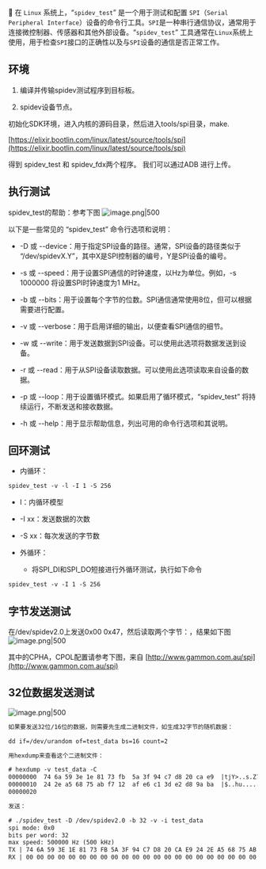 📢 在 `Linux` 系统上，“`spidev_test`” 是一个用于测试和配置 `SPI`（`Serial Peripheral Interface`）设备的命令行工具。`SPI`是一种串行通信协议，通常用于连接微控制器、传感器和其他外部设备。“`spidev_test`” 工具通常在`Linux`系统上使用，用于检查`SPI`接口的正确性以及与`SPI`设备的通信是否正常工作。

## 环境

1. 编译并传输spidev测试程序到目标板。
    
2. spidev设备节点。

初始化SDK环境，进入内核的源码目录，然后进入tools/spi目录，make.

[https://elixir.bootlin.com/linux/latest/source/tools/spi](https://elixir.bootlin.com/linux/latest/source/tools/spi)

得到 spidev_test 和 spidev_fdx两个程序。 我们可以通过ADB 进行上传。

## 执行测试

spidev_test的帮助：参考下图
![image.png|500](https://my-obsidian-image.oss-cn-guangzhou.aliyuncs.com/2025/06/3da5a4c3a1e28fd9b21091bba7b14947.png)


以下是一些常见的 “spidev_test” 命令行选项和说明：

- -D 或 --device：用于指定SPI设备的路径。通常，SPI设备的路径类似于 “/dev/spidevX.Y”，其中X是SPI控制器的编号，Y是SPI设备的编号。
    
- -s 或 --speed：用于设置SPI通信的时钟速度，以Hz为单位。例如，-s 1000000 将设置SPI时钟速度为1 MHz。
    
- -b 或 --bits：用于设置每个字节的位数。SPI通信通常使用8位，但可以根据需要进行配置。
    
- -v 或 --verbose：用于启用详细的输出，以便查看SPI通信的细节。
    
- -w 或 --write：用于发送数据到SPI设备。可以使用此选项将数据发送到设备。
    
- -r 或 --read：用于从SPI设备读取数据。可以使用此选项读取来自设备的数据。
    
- -p 或 --loop：用于设置循环模式。如果启用了循环模式，“spidev_test” 将持续运行，不断发送和接收数据。
    
- -h 或 --help：用于显示帮助信息，列出可用的命令行选项和其说明。
    

## 回环测试

- 内循环：
```txt
spidev_test -v -l -I 1 -S 256
```
- l：内循环模型
- -I xx：发送数据的次数
- -S xx：每次发送的字节数

- 外循环：
	- 将SPI_DI和SPI_DO短接进行外循环测试，执行如下命令
```txt
spidev_test -v -I 1 -S 256
```


## 字节发送测试

在/dev/spidev2.0上发送0x00 0x47，然后读取两个字节：，结果如下图
![image.png|500](https://my-obsidian-image.oss-cn-guangzhou.aliyuncs.com/2025/06/b6cf29e6786b186f80560ec042a39bd0.png)


其中的CPHA，CPOL配置请参考下图，来自 [http://www.gammon.com.au/spi](http://www.gammon.com.au/spi)

## 32位数据发送测试
![image.png|500](https://my-obsidian-image.oss-cn-guangzhou.aliyuncs.com/2025/06/d1d4f49a77a4842f7cb19d08f77af4b0.png)


```txt
如果要发送32位/16位的数据，则需要先生成二进制文件，如生成32字节的随机数据：

dd if=/dev/urandom of=test_data bs=16 count=2

用hexdump来查看这个二进制文件：

# hexdump -v test_data -C
00000000  74 6a 59 3e 1e 81 73 fb  5a 3f 94 c7 d8 20 ca e9  |tjY>..s.Z?... ..|
00000010  24 2e a5 68 75 ab f7 12  af e6 c1 3d e2 d8 9a ba  |$..hu......=....|
00000020

发送：

# ./spidev_test -D /dev/spidev2.0 -b 32 -v -i test_data
spi mode: 0x0
bits per word: 32
max speed: 500000 Hz (500 kHz)
TX | 74 6A 59 3E 1E 81 73 FB 5A 3F 94 C7 D8 20 CA E9 24 2E A5 68 75 AB F7 12 AF E6 C1 3D E2 D8 9A BA | tjY>.s.Z?... .$..hu.....=...|
RX | 00 00 00 00 00 00 00 00 00 00 00 00 00 00 00 00 00 00 00 00 00 00 00 00 00 00 00 00 00 00 00 00 | ................................|
```